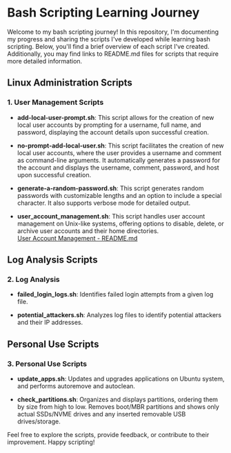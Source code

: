 # Bash Scripting Learning Journey

Welcome to my bash scripting journey! In this repository, I'm documenting my progress and sharing the scripts I've developed while learning bash scripting. Below, you'll find a brief overview of each script I've created. Additionally, you may find links to README.md files for scripts that require more detailed information.

## Linux Administration Scripts

### 1. User Management Scripts

- **add-local-user-prompt.sh**: This script allows for the creation of new local user accounts by prompting for a username, full name, and password, displaying the account details upon successful creation.

- **no-prompt-add-local-user.sh**: This script facilitates the creation of new local user accounts, where the user provides a username and comment as command-line arguments. It automatically generates a password for the account and displays the username, comment, password, and host upon successful creation.

- **generate-a-random-password.sh**: This script generates random passwords with customizable lengths and an option to include a special character. It also supports verbose mode for detailed output.

- **user_account_management.sh**: This script handles user account management on Unix-like systems, offering options to disable, delete, or archive user accounts and their home directories.  
  [User Account Management - README.md](https://github.com/Kamzie/User-account-management-script)

## Log Analysis Scripts

### 2. Log Analysis

- **failed_login_logs.sh**: Identifies failed login attempts from a given log file.

- **potential_attackers.sh**: Analyzes log files to identify potential attackers and their IP addresses.

## Personal Use Scripts

### 3. Personal Use Scripts

- **update_apps.sh**: Updates and upgrades applications on Ubuntu system, and performs autoremove and autoclean.

- **check_partitions.sh**: Organizes and displays partitions, ordering them by size from high to low. Removes boot/MBR partitions and shows only actual SSDs/NVME drives and any inserted removable USB drives/storage.

Feel free to explore the scripts, provide feedback, or contribute to their improvement. Happy scripting!

